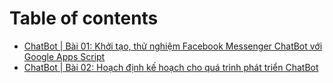 # Table of contents

* [ChatBot \| Bài 01: Khởi tạo, thử nghiệm Facebook Messenger ChatBot với Google Apps Script](README.md)
* [ChatBot \| Bài 02: Hoạch định kế hoạch cho quá trình phát triển ChatBot](chatbot-or-bai-02-hoach-dinh-ke-hoach-cho-qua-trinh-phat-trien-chatbot.md)


